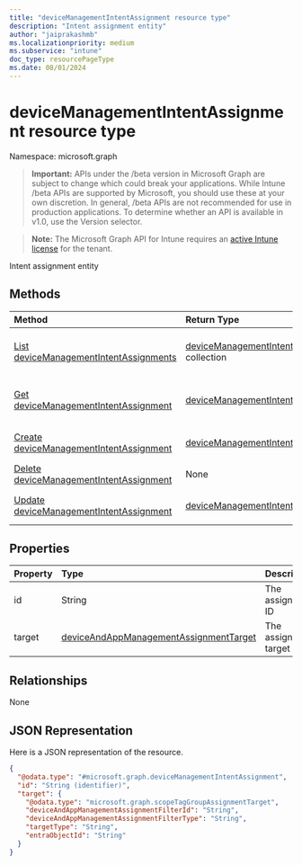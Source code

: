 ```yaml
---
title: "deviceManagementIntentAssignment resource type"
description: "Intent assignment entity"
author: "jaiprakashmb"
ms.localizationpriority: medium
ms.subservice: "intune"
doc_type: resourcePageType
ms.date: 08/01/2024
---
```


# deviceManagementIntentAssignment resource type

Namespace: microsoft.graph

> **Important:** APIs under the /beta version in Microsoft Graph are subject to change which could break your applications. While Intune /beta APIs are supported by Microsoft, you should use these at your own discretion. In general, /beta APIs are not recommended for use in production applications. To determine whether an API is available in v1.0, use the Version selector.

> **Note:** The Microsoft Graph API for Intune requires an [active Intune license](https://go.microsoft.com/fwlink/?linkid=839381) for the tenant.

Intent assignment entity

## Methods
|Method|Return Type|Description|
|:---|:---|:---|
|[List deviceManagementIntentAssignments](../api/intune-deviceintent-devicemanagementintentassignment-list.md)|[deviceManagementIntentAssignment](../resources/intune-deviceintent-devicemanagementintentassignment.md) collection|List properties and relationships of the [deviceManagementIntentAssignment](../resources/intune-deviceintent-devicemanagementintentassignment.md) objects.|
|[Get deviceManagementIntentAssignment](../api/intune-deviceintent-devicemanagementintentassignment-get.md)|[deviceManagementIntentAssignment](../resources/intune-deviceintent-devicemanagementintentassignment.md)|Read properties and relationships of the [deviceManagementIntentAssignment](../resources/intune-deviceintent-devicemanagementintentassignment.md) object.|
|[Create deviceManagementIntentAssignment](../api/intune-deviceintent-devicemanagementintentassignment-create.md)|[deviceManagementIntentAssignment](../resources/intune-deviceintent-devicemanagementintentassignment.md)|Create a new [deviceManagementIntentAssignment](../resources/intune-deviceintent-devicemanagementintentassignment.md) object.|
|[Delete deviceManagementIntentAssignment](../api/intune-deviceintent-devicemanagementintentassignment-delete.md)|None|Deletes a [deviceManagementIntentAssignment](../resources/intune-deviceintent-devicemanagementintentassignment.md).|
|[Update deviceManagementIntentAssignment](../api/intune-deviceintent-devicemanagementintentassignment-update.md)|[deviceManagementIntentAssignment](../resources/intune-deviceintent-devicemanagementintentassignment.md)|Update the properties of a [deviceManagementIntentAssignment](../resources/intune-deviceintent-devicemanagementintentassignment.md) object.|

## Properties
|Property|Type|Description|
|:---|:---|:---|
|id|String|The assignment ID|
|target|[deviceAndAppManagementAssignmentTarget](../resources/intune-shared-deviceandappmanagementassignmenttarget.md)|The assignment target|

## Relationships
None

## JSON Representation
Here is a JSON representation of the resource.
<!-- {
  "blockType": "resource",
  "keyProperty": "id",
  "@odata.type": "microsoft.graph.deviceManagementIntentAssignment"
}
-->
``` json
{
  "@odata.type": "#microsoft.graph.deviceManagementIntentAssignment",
  "id": "String (identifier)",
  "target": {
    "@odata.type": "microsoft.graph.scopeTagGroupAssignmentTarget",
    "deviceAndAppManagementAssignmentFilterId": "String",
    "deviceAndAppManagementAssignmentFilterType": "String",
    "targetType": "String",
    "entraObjectId": "String"
  }
}
```